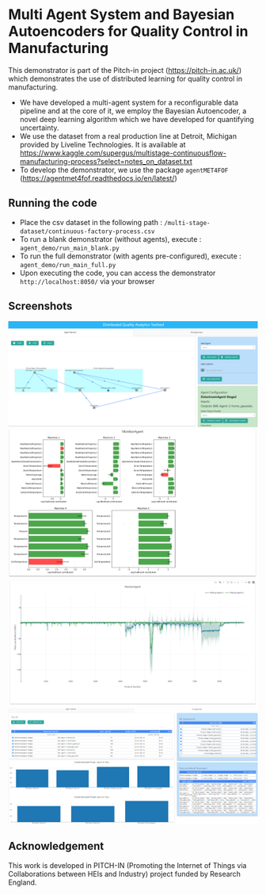 # Multi Agent System and Bayesian Autoencoders for Quality Control in Manufacturing

This demonstrator is part of the Pitch-in project (https://pitch-in.ac.uk/) which demonstrates the use of distributed learning for quality control in manufacturing.
- We have developed a multi-agent system for a reconfigurable data pipeline and at the core of it, we employ the Bayesian Autoencoder, a novel deep learning algorithm which we have developed for quantifying uncertainty.
- We use the dataset from a real production line at Detroit, Michigan provided by Liveline Technologies. It is available at https://www.kaggle.com/supergus/multistage-continuousflow-manufacturing-process?select=notes_on_dataset.txt 
- To develop the demonstrator, we use the package `agentMET4FOF` (https://agentmet4fof.readthedocs.io/en/latest/)

## Running the code
- Place the csv dataset in the following path :  `/multi-stage-dataset/continuous-factory-process.csv`
- To run a blank demonstrator (without agents), execute : `agent_demo/run_main_blank.py`
- To run the full demonstrator (with agents pre-configured), execute : `agent_demo/run_main_full.py`
- Upon executing the code, you can access the demonstrator `http://localhost:8050/` via your browser

## Screenshots

![Alt text](screenshots/page1.PNG?raw=true "Agent network pipeline")
![Alt text](screenshots/page2.PNG?raw=true "Log-likelihood of machines and parameters")
![Alt text](screenshots/page3.PNG?raw=true "Total log-likelihood for each product")
![Alt text](screenshots/page4.PNG?raw=true "ML experiment page in selecting best models")


## Acknowledgement 

This work is developed in PITCH-IN (Promoting the Internet of Things via Collaborations between HEIs and Industry) project funded by Research England.
